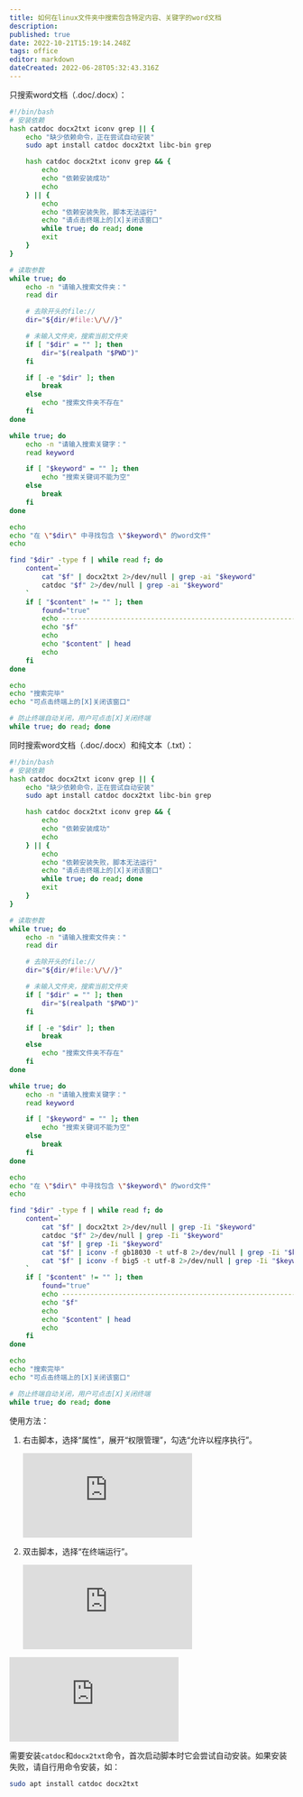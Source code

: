 ```yaml
---
title: 如何在linux文件夹中搜索包含特定内容、关键字的word文档
description: 
published: true
date: 2022-10-21T15:19:14.248Z
tags: office
editor: markdown
dateCreated: 2022-06-28T05:32:43.316Z
---
```


只搜索word文档（.doc/.docx）：

```bash
#!/bin/bash
# 安装依赖
hash catdoc docx2txt iconv grep || {
    echo "缺少依赖命令，正在尝试自动安装"
    sudo apt install catdoc docx2txt libc-bin grep

    hash catdoc docx2txt iconv grep && {
        echo
        echo "依赖安装成功"
        echo
    } || {
        echo
        echo "依赖安装失败，脚本无法运行"
        echo "请点击终端上的[X]关闭该窗口"
        while true; do read; done
        exit
    }
}

# 读取参数
while true; do
    echo -n "请输入搜索文件夹："
    read dir

    # 去除开头的file://
    dir="${dir/#file:\/\//}"

    # 未输入文件夹，搜索当前文件夹
    if [ "$dir" = "" ]; then
        dir="$(realpath "$PWD")"
    fi

    if [ -e "$dir" ]; then
        break
    else
        echo "搜索文件夹不存在"
    fi
done

while true; do
    echo -n "请输入搜索关键字："
    read keyword

    if [ "$keyword" = "" ]; then
        echo "搜索关键词不能为空"
    else
        break
    fi
done

echo
echo "在 \"$dir\" 中寻找包含 \"$keyword\" 的word文件"
echo

find "$dir" -type f | while read f; do
    content=`
        cat "$f" | docx2txt 2>/dev/null | grep -ai "$keyword"
        catdoc "$f" 2>/dev/null | grep -ai "$keyword"
    `
    if [ "$content" != "" ]; then
        found="true"
        echo -------------------------------------------------------------
        echo "$f"
        echo
        echo "$content" | head
        echo
    fi
done

echo
echo "搜索完毕"
echo "可点击终端上的[X]关闭该窗口"

# 防止终端自动关闭，用户可点击[X]关闭终端
while true; do read; done
```

同时搜索word文档（.doc/.docx）和纯文本（.txt）：

```bash
#!/bin/bash
# 安装依赖
hash catdoc docx2txt iconv grep || {
    echo "缺少依赖命令，正在尝试自动安装"
    sudo apt install catdoc docx2txt libc-bin grep

    hash catdoc docx2txt iconv grep && {
        echo
        echo "依赖安装成功"
        echo
    } || {
        echo
        echo "依赖安装失败，脚本无法运行"
        echo "请点击终端上的[X]关闭该窗口"
        while true; do read; done
        exit
    }
}

# 读取参数
while true; do
    echo -n "请输入搜索文件夹："
    read dir

    # 去除开头的file://
    dir="${dir/#file:\/\//}"

    # 未输入文件夹，搜索当前文件夹
    if [ "$dir" = "" ]; then
        dir="$(realpath "$PWD")"
    fi

    if [ -e "$dir" ]; then
        break
    else
        echo "搜索文件夹不存在"
    fi
done

while true; do
    echo -n "请输入搜索关键字："
    read keyword

    if [ "$keyword" = "" ]; then
        echo "搜索关键词不能为空"
    else
        break
    fi
done

echo
echo "在 \"$dir\" 中寻找包含 \"$keyword\" 的word文件"
echo

find "$dir" -type f | while read f; do
    content=`
        cat "$f" | docx2txt 2>/dev/null | grep -Ii "$keyword"
        catdoc "$f" 2>/dev/null | grep -Ii "$keyword"
        cat "$f" | grep -Ii "$keyword"
        cat "$f" | iconv -f gb18030 -t utf-8 2>/dev/null | grep -Ii "$keyword"
        cat "$f" | iconv -f big5 -t utf-8 2>/dev/null | grep -Ii "$keyword"
    `
    if [ "$content" != "" ]; then
        found="true"
        echo -------------------------------------------------------------
        echo "$f"
        echo
        echo "$content" | head
        echo
    fi
done

echo
echo "搜索完毕"
echo "可点击终端上的[X]关闭该窗口"

# 防止终端自动关闭，用户可点击[X]关闭终端
while true; do read; done
```

使用方法：

1. 右击脚本，选择“属性”，展开“权限管理”，勾选“允许以程序执行”。

   ![image.png](https://hu60.cn/q.php/link.img.html?url64=aHR0cHM6Ly92a2NleXVndS5jZG4uYnNwYXBwLmNvbS9WS0NFWVVHVS1jYzhjZjA4Zi00OWY1LTRmYzUtODNjMy1lZDJhNjgzNzA0ZDQvN2JlYTljNjEtNWM2YS00ZTBhLWI5NTctZWU0MGY4ZTRiODRmLnBuZw..)

2. 双击脚本，选择“在终端运行”。

   ![image.png](https://hu60.cn/q.php/link.img.html?url64=aHR0cHM6Ly92a2NleXVndS5jZG4uYnNwYXBwLmNvbS9WS0NFWVVHVS1jYzhjZjA4Zi00OWY1LTRmYzUtODNjMy1lZDJhNjgzNzA0ZDQvNzQwNDc5NGQtNWNhMy00YmVjLTkyYWEtYjIyYzg2YmIzMmFlLnBuZw..)

![mmexport1640349453924.png](https://hu60.cn/q.php/link.img.html?url64=aHR0cDovL2ZpbGUuaHU2MC5jbi9maWxlL2hhc2gvcG5nL2M2YjFjZWFlZDRkMzI3Yjk2YTZjYmM0ODQ4MjZjYzY5NDA1MTQucG5n)

需要安装`catdoc`和`docx2txt`命令，首次启动脚本时它会尝试自动安装。如果安装失败，请自行用命令安装，如：

```bash
sudo apt install catdoc docx2txt
```